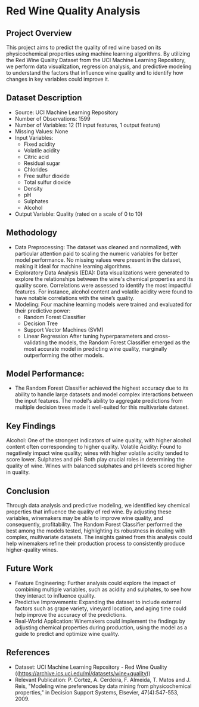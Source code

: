 # Red Wine Quality Analysis
## Project Overview
This project aims to predict the quality of red wine based on its physicochemical properties using machine learning algorithms. By utilizing the Red Wine Quality Dataset from the UCI Machine Learning Repository, we perform data visualization, regression analysis, and predictive modeling to understand the factors that influence wine quality and to identify how changes in key variables could improve it.

## Dataset Description
- Source: UCI Machine Learning Repository
- Number of Observations: 1599
- Number of Variables: 12 (11 input features, 1 output feature)
- Missing Values: None
- Input Variables:
  - Fixed acidity
  - Volatile acidity
  - Citric acid
  - Residual sugar
  - Chlorides
  - Free sulfur dioxide
  - Total sulfur dioxide
  - Density
  - pH
  - Sulphates
  - Alcohol
- Output Variable: Quality (rated on a scale of 0 to 10)
## Methodology
- Data Preprocessing:
The dataset was cleaned and normalized, with particular attention paid to scaling the numeric variables for better model performance. No missing values were present in the dataset, making it ideal for machine learning algorithms.
- Exploratory Data Analysis (EDA):
Data visualizations were generated to explore the relationships between the wine's chemical properties and its quality score. Correlations were assessed to identify the most impactful features. For instance, alcohol content and volatile acidity were found to have notable correlations with the wine’s quality.
- Modeling:
Four machine learning models were trained and evaluated for their predictive power:
  - Random Forest Classifier
  - Decision Tree
  - Support Vector Machines (SVM)
  - Linear Regression
After tuning hyperparameters and cross-validating the models, the Random Forest Classifier emerged as the most accurate model in predicting wine quality, marginally outperforming the other models.
## Model Performance:
- The Random Forest Classifier achieved the highest accuracy due to its ability to handle large datasets and model complex interactions between the input features. The model's ability to aggregate predictions from multiple decision trees made it well-suited for this multivariate dataset.
## Key Findings
Alcohol: One of the strongest indicators of wine quality, with higher alcohol content often corresponding to higher quality.
Volatile Acidity: Found to negatively impact wine quality; wines with higher volatile acidity tended to score lower.
Sulphates and pH: Both play crucial roles in determining the quality of wine. Wines with balanced sulphates and pH levels scored higher in quality.
## Conclusion
Through data analysis and predictive modeling, we identified key chemical properties that influence the quality of red wine. By adjusting these variables, winemakers may be able to improve wine quality, and consequently, profitability. The Random Forest Classifier performed the best among the models tested, highlighting its robustness in dealing with complex, multivariate datasets. The insights gained from this analysis could help winemakers refine their production process to consistently produce higher-quality wines.

## Future Work
- Feature Engineering: Further analysis could explore the impact of combining multiple variables, such as acidity and sulphates, to see how they interact to influence quality.
- Predictive Improvements: Expanding the dataset to include external factors such as grape variety, vineyard location, and aging time could help improve the accuracy of the predictions.
- Real-World Application: Winemakers could implement the findings by adjusting chemical properties during production, using the model as a guide to predict and optimize wine quality.
## References
- Dataset: UCI Machine Learning Repository - Red Wine Quality ((https://archive.ics.uci.edu/ml/datasets/wine+quality))
- Relevant Publication: P. Cortez, A. Cerdeira, F. Almeida, T. Matos and J. Reis, "Modeling wine preferences by data mining from physicochemical properties," in Decision Support Systems, Elsevier, 47(4):547-553, 2009.


